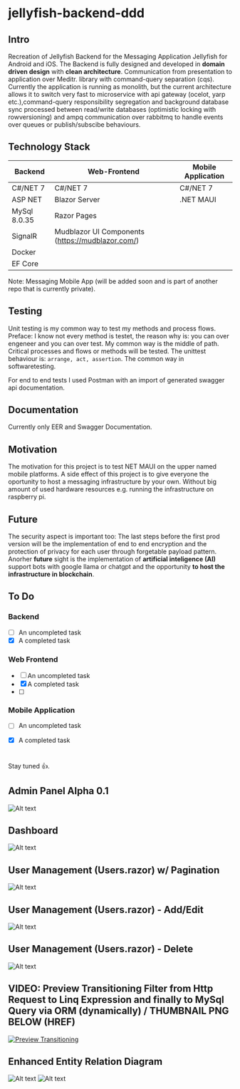 # jellyfish-backend-ddd

## Intro ##
Recreation of Jellyfish Backend for the Messaging Application Jellyfish for Android and iOS.
The Backend is fully designed and developed in **domain driven design** with **clean architecture**.
Communication from presentation to application over Meditr. library with command-query separation (cqs).
Currently the application is running as monolith, but the current architecture allows it to switch very fast to microservice with api gateway (ocelot, yarp etc.),command-query responsibility segregation and background database sync processed between read/write databases (optimistic locking with rowversioning) and ampq communication over rabbitmq to handle events over queues or publish/subscibe behaviours.




## Technology Stack ##
Backend  		| Web-Frontend			| Mobile Application
------------- 	| -------------		| -------------
C#/NET 7  		| C#/NET 7 			| C#/NET 7
ASP NET  		| Blazor Server 	| .NET MAUI
MySql 8.0.35   	| Razor Pages 		| 
SignalR  		| Mudblazor UI Components (https://mudblazor.com/) 	| 
Docker  		| 
EF Core  		| 

Note: Messaging Mobile App (will be added soon and is part of another repo that is currently private).

## Testing ##
Unit testing is my common way to test my methods and process flows.
Preface: I know not every method is testet, the reason why is: you can over engeneer and you can over test. My common way is the middle of path. Critical processes and flows or methods will be tested.
The unittest behaviour is: `arrange, act, assertion`. The common way in softwaretesting.

For end to end tests I used Postman with an import of generated swagger api documentation.

## Documentation ##
Currently only EER and Swagger Documentation.

## Motivation ##
The motivation for this project is to test NET MAUI on the upper named mobile platforms.
A side effect of this project is to give everyone the oportunity to host a messaging infrastructure by your own.
Without big amount of used hardware resources e.g. running the infrastructure on raspberry pi.

## Future ##
The security aspect is important too:
The last steps before the first prod version will be the implementation of end to end encryption and the protection of privacy for each user through forgetable
payload pattern.
Anorher **future** sight is the implementation of **artificial inteligence (AI)** support bots with google llama or chatgpt and the opportunity **to host the infrastructure in blockchain**.


## To Do ##

### Backend ###
- [ ] An uncompleted task
- [x] A completed task

### Web Frontend ###
- [ ] An uncompleted task
- [x] A completed task
- [ ] 
### Mobile Application ###
- [ ] An uncompleted task
- [x] A completed task


#  #
Stay tuned 👍. 


## Admin Panel Alpha 0.1 ##
![Alt text](https://github.com/0x00405A00/jellyfish-backend-ddd/blob/main/Presentation/Preview-Media/admin-panel-alpha-prev.jpg "Admin Panel Alpha 0.1")

## Dashboard ##
![Alt text](https://github.com/0x00405A00/jellyfish-backend-ddd/blob/main/Presentation/Preview-Media/dashboard-preview.png "Dashboard")

## User Management (Users.razor) w/ Pagination ##
![Alt text](https://github.com/0x00405A00/jellyfish-backend-ddd/blob/main/Presentation/Preview-Media/pagination-preview.png "User Management")

## User Management (Users.razor) - Add/Edit ##
![Alt text](https://github.com/0x00405A00/jellyfish-backend-ddd/blob/main/Presentation/Preview-Media/add-user-preview.png "Add/Edit User")

## User Management (Users.razor) - Delete ##
![Alt text](https://github.com/0x00405A00/jellyfish-backend-ddd/blob/main/Presentation/Preview-Media/del-user-preview.png "Delete User(s)")

## VIDEO: Preview Transitioning Filter from Http Request to Linq Expression and finally to MySql Query via ORM (dynamically) / THUMBNAIL PNG BELOW (HREF) ##
[![Preview Transitioning](https://github.com/0x00405A00/jellyfish-backend-ddd/blob/main/Presentation/Preview-Media/filter-data-request-transition-json-to-linq-to-mysql-query-thumbnail.png)](https://youtu.be/-IK_6MZd1MQ)

## Enhanced Entity Relation Diagram ##
![Alt text](https://github.com/0x00405A00/jellyfish-backend-ddd/blob/main/Presentation/Preview-Media/eer_db_screenshot1.png "EER Domain")
![Alt text](https://github.com/0x00405A00/jellyfish-backend-ddd/blob/main/Presentation/Preview-Media/eer_db_screenshot2.png "EER Domain2")




